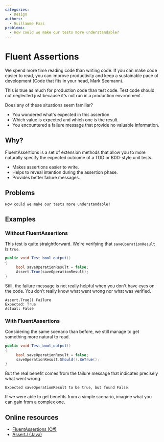 ```yaml
---
categories:
  - Design
authors:
  - Guillaume Faas
problems:
  - How could we make our tests more understandable?
---
```


# Fluent Assertions

We spend more time reading code than writing code.
If you can make code easier to read, you can improve productivity and keep a sustainable pace of development (Code that fits in your head, Mark Seemann).

This is true as much for production code than test code. Test code should not neglected just because it's not run in a production environment.

Does any of these situations seem familiar?

- You wondered what's expected in this assertion.
- Which value is expected and which one is the result.
- You encountered a failure message that provide no valuable information.

## Why?

FluentAssertions is a set of extension methods that allow you to more naturally specify the expected outcome of a TDD or BDD-style unit tests.

- Makes assertions easier to write.
- Helps to reveal intention during the assertion phase.
- Provides better failure messages.

## Problems

    How could we make our tests more understandable?

## Examples

### Without FluentAssertions

This test is quite straightforward. We're verifying that `saveOperationResult` is `true`.

```csharp
public void Test_bool_output()
{
     bool saveOperationResult = false;
     Assert.True(saveOperationResult);
}
```

Still, the failure message is not really helpful when you don't have eyes on the code. You don't really know what went wrong nor what was verified.

```
Assert.True() Failure
Expected: True
Actual: False
```

### With FluentAssertions

Considering the same scenario than before, we still manage to get something more natural to read.

```csharp
public void Test_bool_output()
{
     bool saveOperationResult = false;
     saveOperationResult.Should().BeTrue();
}
```

But the real benefit comes from the failure message that indicates precisely what went wrong.

```
Expected saveOperationResult to be true, but found False.
```

If we were able to get benefits from a simple scenario, imagine what you can gain from a complex one.

## Online resources

- [FluentAssertions (C#)](https://github.com/fluentassertions/fluentassertions)
- [AssertJ (Java)](https://github.com/assertj/assertj-core)
